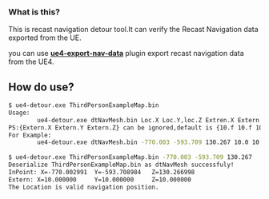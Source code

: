 ### What is this?

This is recast navigation detour tool.It can verify the Recast Navigation data exported from the UE.

you can use **[ue4-export-nav-data](https://github.com/hxhb/ue4-export-nav-data)** plugin export recast navigation data from the UE4.

## How do use?

```bash
$ ue4-detour.exe ThirdPersonExampleMap.bin
Usage:
        ue4-detour.exe dtNavMesh.bin Loc.X Loc.Y,loc.Z Extren.X Extern.Y Extren.Z
PS:{Extern.X Extern.Y Extern.Z} can be ignored,default is {10.f 10.f 10.f}
For Example:
        ue4-detour.exe dtNavMesh.bin -770.003 -593.709 130.267 10.0 10.0 10.0
        
$ ue4-detour.exe ThirdPersonExampleMap.bin -770.003 -593.709 130.267
Deserialize ThirdPersonExampleMap.bin as dtNavMesh successfuly!
InPoint: X=-770.002991  Y=-593.708984   Z=130.266998
Extern: X=10.000000     Y=10.000000     Z=10.000000
The Location is valid navigation position.
```

